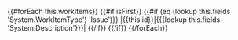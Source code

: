 {{#forEach this.workItems}} 
    {{#if isFirst}} 
        {{#if (eq (lookup this.fields 'System.WorkItemType') 'Issue')}}
|{{this.id}}|{{{lookup this.fields 'System.Description'}}}|
        {{/if}}
    {{/if}}
{{/forEach}}